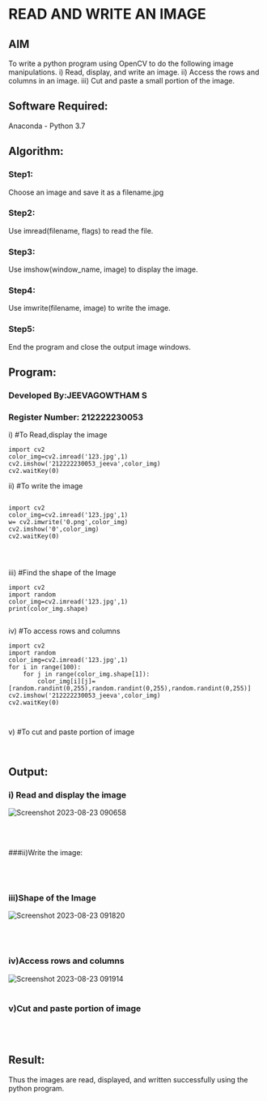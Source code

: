 # READ AND WRITE AN IMAGE
## AIM
To write a python program using OpenCV to do the following image manipulations.
i) Read, display, and write an image.
ii) Access the rows and columns in an image.
iii) Cut and paste a small portion of the image.

## Software Required:
Anaconda - Python 3.7
## Algorithm:
### Step1:
Choose an image and save it as a filename.jpg
### Step2:
Use imread(filename, flags) to read the file.
### Step3:
Use imshow(window_name, image) to display the image.
### Step4:
Use imwrite(filename, image) to write the image.
### Step5:
End the program and close the output image windows.
## Program:
### Developed By:JEEVAGOWTHAM S
### Register Number: 212222230053 
i) #To Read,display the image
```
import cv2
color_img=cv2.imread('123.jpg',1)
cv2.imshow('212222230053_jeeva',color_img)
cv2.waitKey(0)

```
ii) #To write the image
```

import cv2
color_img=cv2.imread('123.jpg',1)
w= cv2.imwrite('0.png',color_img)
cv2.imshow('0',color_img)
cv2.waitKey(0)




```
iii) #Find the shape of the Image
```python3
import cv2
import random
color_img=cv2.imread('123.jpg',1)
print(color_img.shape)


```
iv) #To access rows and columns

```python3
import cv2
import random
color_img=cv2.imread('123.jpg',1)
for i in range(100):
    for j in range(color_img.shape[1]):
        color_img[i][j]=[random.randint(0,255),random.randint(0,255),random.randint(0,255)]
cv2.imshow('212222230053_jeeva',color_img)
cv2.waitKey(0)



```
v) #To cut and paste portion of image
```python3


```

## Output:

### i) Read and display the image
![Screenshot 2023-08-23 090658](https://github.com/JeevaGowtham-S/READ-AND-WRITE-IMAGE/assets/118042624/f9db3c0b-f59f-46bf-9006-f672234e1398)

<br>
<br>

###ii)Write the image:
 

<br>
<br>

### iii)Shape of the Image
![Screenshot 2023-08-23 091820](https://github.com/JeevaGowtham-S/READ-AND-WRITE-IMAGE/assets/118042624/b1eabeb4-0a1c-4070-be38-4285a7195179)

<br>
<br>

### iv)Access rows and columns
![Screenshot 2023-08-23 091914](https://github.com/JeevaGowtham-S/READ-AND-WRITE-IMAGE/assets/118042624/8e4edab5-4a28-4169-b4a1-3e0d3316942e)
<br>
<br>

### v)Cut and paste portion of image
<br>
<br>

## Result:
Thus the images are read, displayed, and written successfully using the python program.
